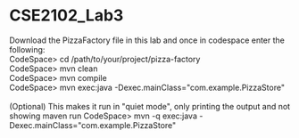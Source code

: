 # CSE2102_Lab3

Download the PizzaFactory file in this lab and once in codespace enter the following:
</br>
CodeSpace> cd /path/to/your/project/pizza-factory </br>
CodeSpace> mvn clean </br>
CodeSpace> mvn compile </br>
CodeSpace> mvn exec:java -Dexec.mainClass="com.example.PizzaStore" </br>
</br>
(Optional) This makes it run in "quiet mode", only printing the output and not showing maven run
CodeSpace> mvn -q exec:java -Dexec.mainClass="com.example.PizzaStore"


